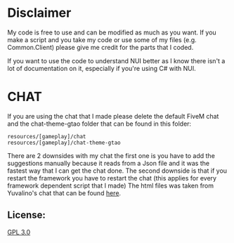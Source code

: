 # Disclaimer
My code is free to use and can be modified as much as you want. If you make a script  and you take my code or use some of my files (e.g. Common.Client) please give me credit for the parts that I coded.

If you want to use the code to understand NUI better as I know there isn't a lot of documentation on it, especially if you're using C# with NUI.

# CHAT
If you are using the chat that I made please delete the default FiveM chat and the chat-theme-gtao folder that can be found in this folder:
```
resources/[gameplay]/chat
resources/[gameplay]/chat-theme-gtao
```

There are 2 downsides with my chat the first one is you have to add the suggestions manually because it reads from a Json file and it was the fastest way that I can get the chat done. The second downside is that if you restart the framework you have to restart the chat (this applies for every framework dependent script that I made) The html files was taken from Yuvalino's chat that can be found [here](https://github.com/yuvalino/main-chat/tree/master/html).

## License:
[GPL 3.0](https://choosealicense.com/licenses/gpl-3.0/)
